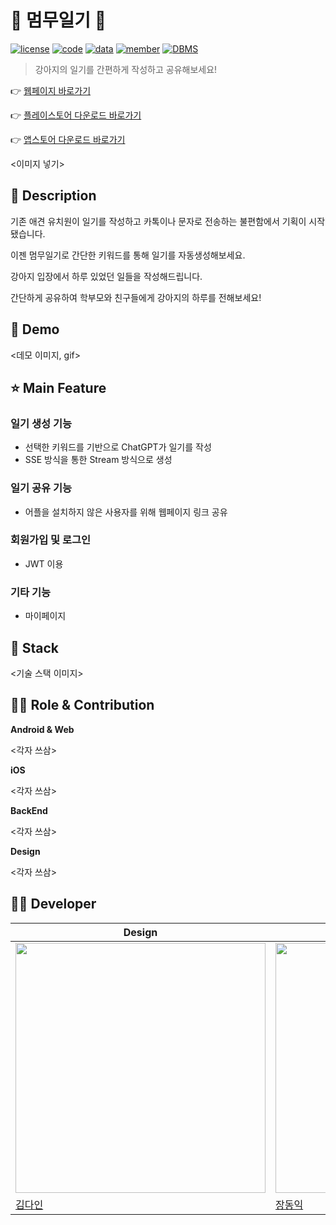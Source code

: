 
# 🐾 멈무일기 🐾

[![license](https://img.shields.io/badge/License-AGPL-red)](https://github.com/NDjust/Generate-HeadLine/blob/master/LICENSE)
[![code](https://img.shields.io/badge/Code-Python3.7-blue)](https://docs.python.org/3/license.html)
[![data](https://img.shields.io/badge/Data-news-blueviolet)](https://news.chosun.com/ranking/list.html)
[![member](https://img.shields.io/badge/Project-Member-brightgreen)](https://github.com/NDjust/Generate-HeadLine/blob/Feature_README/README.md#participation-member)
[![DBMS](https://img.shields.io/badge/DBMS-MySQL-orange)](https://www.mysql.com/downloads/)

> 강아지의 일기를 간편하게 작성하고 공유해보세요!

👉 [웹페이지 바로가기](https://meommu.site/)

👉 [플레이스토어 다운로드 바로가기](https://meommu.site/)

👉 [앱스토어 다운로드 바로가기]()


<이미지 넣기>

## 📖 Description

기존 애견 유치원이 일기를 작성하고 카톡이나 문자로 전송하는 불편함에서 기획이 시작 됐습니다. 

이젠 멈무일기로 간단한 키워드를 통해 일기를 자동생성해보세요.

강아지 입장에서 하루 있었던 일들을 작성해드립니다.

간단하게 공유하여 학부모와 친구들에게 강아지의 하루를 전해보세요!

## :baby_chick: Demo

<데모 이미지, gif>

## ⭐ Main Feature
### 일기 생성 기능
- 선택한 키워드를 기반으로 ChatGPT가 일기를 작성
- SSE 방식을 통한 Stream 방식으로 생성

### 일기 공유 기능
- 어플을 설치하지 않은 사용자를 위해 웹페이지 링크 공유

### 회원가입 및 로그인 
- JWT 이용

### 기타 기능
- 마이페이지

## 🔧 Stack

<기술 스택 이미지>

## 👨‍💻 Role & Contribution

**Android & Web**

<각자 쓰삼>

**iOS**

<각자 쓰삼>

**BackEnd**

<각자 쓰삼>

**Design**

<각자 쓰삼>

## 🙋‍♂️ Developer

|Design|Backend|Android & Web|iOS|
|-|-|-|-|
| <img src="" width=400px alt=""/> | <img src="" width=400px alt=""/> | <img src="" width=400px alt=""/> | <img src="" width=400px alt=""> |
|[김다인]()|[장동익]()|[박정현]()|[이재호]()|


